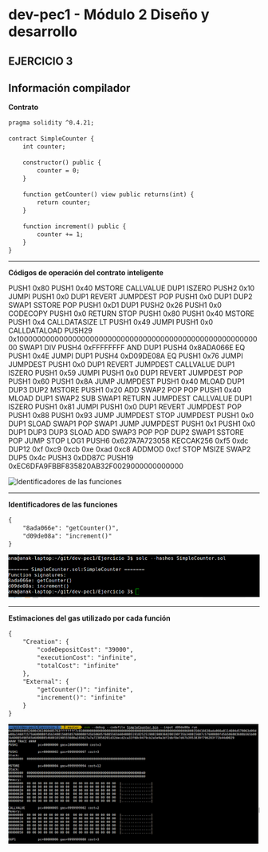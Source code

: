 # dev-pec1 - Módulo 2 Diseño y desarrollo

## EJERCICIO 3

**Información compilador** 
---
**Contrato**

```
pragma solidity ^0.4.21;

contract SimpleCounter {
	int counter;
	
	constructor() public {
		counter = 0;
	}
	
	function getCounter() view public returns(int) {
		return counter;
	}
	
	function increment() public {
		counter += 1;
	}
}
```

---

**Códigos de operación del contrato inteligente** 

PUSH1 0x80 PUSH1 0x40 MSTORE CALLVALUE DUP1 ISZERO PUSH2 0x10 JUMPI PUSH1 0x0 DUP1 REVERT JUMPDEST POP PUSH1 0x0 DUP1 DUP2 SWAP1 SSTORE POP PUSH1 0xD1 DUP1 PUSH2 0x26 PUSH1 0x0 CODECOPY PUSH1 0x0 RETURN STOP PUSH1 0x80 PUSH1 0x40 MSTORE PUSH1 0x4 CALLDATASIZE LT PUSH1 0x49 JUMPI PUSH1 0x0 CALLDATALOAD PUSH29 0x100000000000000000000000000000000000000000000000000000000 SWAP1 DIV PUSH4 0xFFFFFFFF AND DUP1 PUSH4 0x8ADA066E EQ PUSH1 0x4E JUMPI DUP1 PUSH4 0xD09DE08A EQ PUSH1 0x76 JUMPI JUMPDEST PUSH1 0x0 DUP1 REVERT JUMPDEST CALLVALUE DUP1 ISZERO PUSH1 0x59 JUMPI PUSH1 0x0 DUP1 REVERT JUMPDEST POP PUSH1 0x60 PUSH1 0x8A JUMP JUMPDEST PUSH1 0x40 MLOAD DUP1 DUP3 DUP2 MSTORE PUSH1 0x20 ADD SWAP2 POP POP PUSH1 0x40 MLOAD DUP1 SWAP2 SUB SWAP1 RETURN JUMPDEST CALLVALUE DUP1 ISZERO PUSH1 0x81 JUMPI PUSH1 0x0 DUP1 REVERT JUMPDEST POP PUSH1 0x88 PUSH1 0x93 JUMP JUMPDEST STOP JUMPDEST PUSH1 0x0 DUP1 SLOAD SWAP1 POP SWAP1 JUMP JUMPDEST PUSH1 0x1 PUSH1 0x0 DUP1 DUP3 DUP3 SLOAD ADD SWAP3 POP POP DUP2 SWAP1 SSTORE POP JUMP STOP LOG1 PUSH6 0x627A7A723058 KECCAK256 0xf5 0xdc DUP12 0xf 0xc9 0xcb 0xe 0xad 0xc8 ADDMOD 0xcf STOP MSIZE SWAP2 DUP5 0x4c PUSH3 0xDD87C PUSH19 0xEC6DFA9FBBF835820AB32F0029000000000000

![Identificadores de las funciones](https://github.com/anakb/dev-pec1/blob/master/Ejercicio%203/Códigos "Identificadores de las funciones")

---

**Identificadores de las funciones** 


```
{
    "8ada066e": "getCounter()",
    "d09de08a": "increment()"
}
```

![Identificadores de las funciones](https://github.com/anakb/dev-pec1/blob/master/Ejercicio%203/1.png "Identificadores de las funciones")

---

**Estimaciones del gas utilizado por cada función** 

```
{
    "Creation": {
        "codeDepositCost": "39000",
        "executionCost": "infinite",
        "totalCost": "infinite"
    },
    "External": {
        "getCounter()": "infinite",
        "increment()": "infinite"
    }
}

```

![Codefile - gas](https://github.com/anakb/dev-pec1/blob/master/Ejercicio%203/2.png "Codefile - gas")
